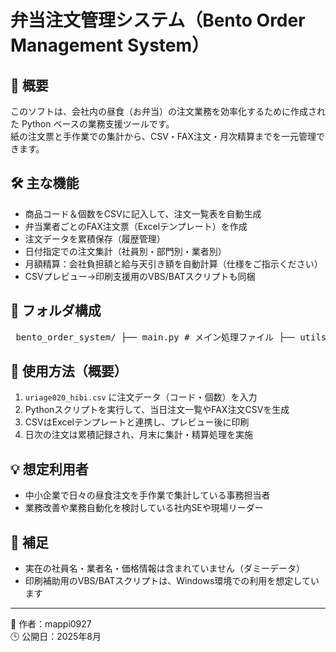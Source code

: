 # 弁当注文管理システム（Bento Order Management System）

## 📌 概要

このソフトは、会社内の昼食（お弁当）の注文業務を効率化するために作成された Python ベースの業務支援ツールです。  
紙の注文票と手作業での集計から、CSV・FAX注文・月次精算までを一元管理できます。

## 🛠 主な機能

- 商品コード＆個数をCSVに記入して、注文一覧表を自動生成
- 弁当業者ごとのFAX注文票（Excelテンプレート）を作成
- 注文データを累積保存（履歴管理）
- 日付指定での注文集計（社員別・部門別・業者別）
- 月額精算：会社負担額と給与天引き額を自動計算（仕様をご指示ください）
- CSVプレビュー→印刷支援用のVBS/BATスクリプトも同梱

## 📁 フォルダ構成
<pre> bento_order_system/ ├── main.py # メイン処理ファイル ├── utils.py # 補助関数 ├── CSV/ │ ├── uriage010_nemu.csv # メニューマスター │ ├── uriage020_hibi.csv # 社員マスター（注文入力） │ ├── uriage030_ruiseki.csv # 注文履歴（累積） │ ├── FAX_Order_Summary_1.csv # FAX用注文CSV（業者11） │ ├── FAX_Order_Summary_2.csv # FAX用注文CSV（業者22） ├── Excel_Template/ │ ├── FAX_Order_Summary_11.xlsx # FAX注文票（業者11用） │ ├── FAX_Order_Summary_22.xlsx # FAX注文票（業者22用） ├── Scripts/ │ ├── 010_hiraku3.vbe # CSVを開くVBSスクリプト │ ├── 020_tojiru.vbe # CSVを閉じるVBSスクリプト </pre>
## 🔧 使用方法（概要）

1. `uriage020_hibi.csv` に注文データ（コード・個数）を入力  
2. Pythonスクリプトを実行して、当日注文一覧やFAX注文CSVを生成  
3. CSVはExcelテンプレートと連携し、プレビュー後に印刷  
4. 日次の注文は累積記録され、月末に集計・精算処理を実施

## 💡 想定利用者

- 中小企業で日々の昼食注文を手作業で集計している事務担当者
- 業務改善や業務自動化を検討している社内SEや現場リーダー

## 📌 補足

- 実在の社員名・業者名・価格情報は含まれていません（ダミーデータ）
- 印刷補助用のVBS/BATスクリプトは、Windows環境での利用を想定しています

---

👤 作者：mappi0927  
🕒 公開日：2025年8月  

